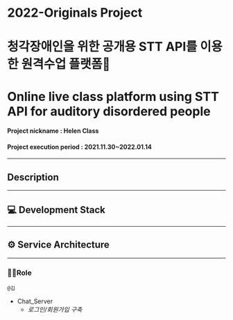 # 2022-Originals Project
# 청각장애인을 위한 공개용 STT API를 이용한 원격수업 플랫폼📖
# Online live class platform using STT API for auditory disordered people
#### Project nickname : Helen Class
#### Project execution period : 2021.11.30~2022.01.14

-----------------------
## Description


-----------------------
## 💻 Development Stack  


-----------------------
## ⚙ Service Architecture

---

### 🙋‍♂️Role

`@김 `  
* Chat_Server
  - *로그인/회원가입 구축*

